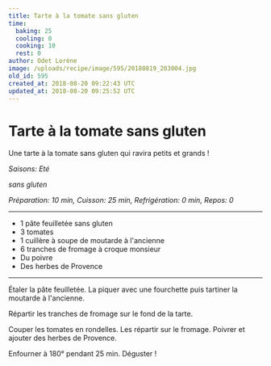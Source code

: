 ```yaml
---
title: Tarte à la tomate sans gluten
time:
  baking: 25
  cooling: 0
  cooking: 10
  rest: 0
author: Odet Lorène
image: /uploads/recipe/image/595/20180819_203004.jpg
old_id: 595
created_at: 2018-08-20 09:22:43 UTC
updated_at: 2018-08-20 09:25:52 UTC
---
```


# Tarte à la tomate sans gluten

Une tarte à la tomate sans gluten qui ravira petits et grands !

_Saisons: Eté_

_sans gluten_

_Préparation: 10 min, Cuisson: 25 min, Refrigération: 0 min, Repos: 0_

---

- 1 pâte feuilletée sans gluten
- 3 tomates
- 1 cuillère à soupe de moutarde à l'ancienne
- 6 tranches de fromage à croque monsieur
- Du poivre
- Des herbes de Provence

---

Étaler la pâte feuilletée. La piquer avec une fourchette puis tartiner la moutarde à l'ancienne.

Répartir les tranches de fromage sur le fond de la tarte.

Couper les tomates en rondelles. Les répartir sur le fromage. Poivrer et ajouter des herbes de Provence.

Enfourner à 180° pendant 25 min. Déguster !

